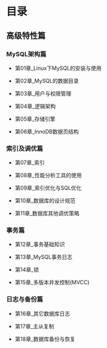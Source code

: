# 目录

## 高级特性篇

### MySQL架构篇

- 第01章_Linux下MySQL的安装与使用

- 第02章_MySQL的数据目录

- 第03章_用户与权限管理

- 第04章_逻辑架构

- 第05章_存储引擎

- 第06章_InnoDB数据页结构

### 索引及调优篇

- 第07章_索引

- 第08章_性能分析工具的使用

- 第09章_索引优化与SQL优化

- 第10章_数据库的设计规范

- 第11章_数据库其他调优策略

### 事务篇

- 第12章_事务基础知识

- 第13章_MySQL事务日志

- 第14章_锁

- 第15章_多版本并发控制(MVCC)

### 日志与备份篇

- 第16章_其它数据库日志

- 第17章_主从复制

- 第18章_数据库备份与恢复